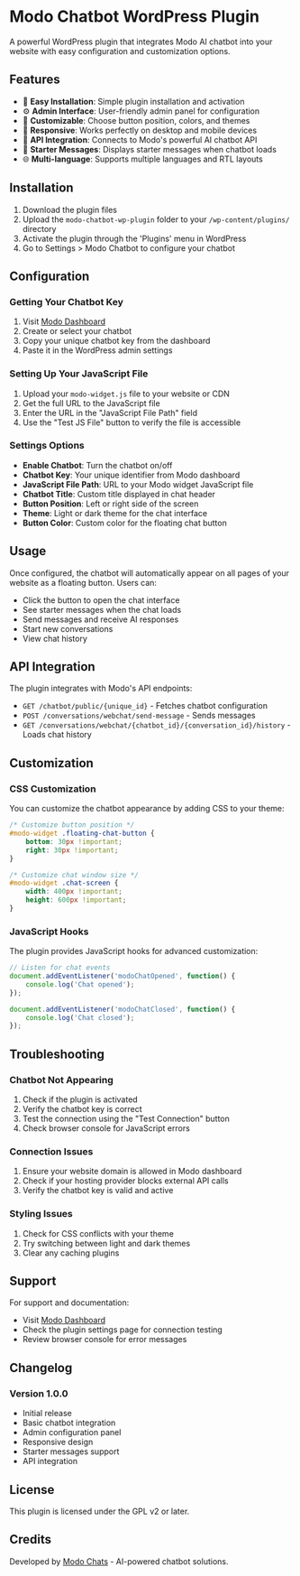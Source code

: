 # Modo Chatbot WordPress Plugin

A powerful WordPress plugin that integrates Modo AI chatbot into your website with easy configuration and customization options.

## Features

- 🚀 **Easy Installation**: Simple plugin installation and activation
- ⚙️ **Admin Interface**: User-friendly admin panel for configuration
- 🎨 **Customizable**: Choose button position, colors, and themes
- 📱 **Responsive**: Works perfectly on desktop and mobile devices
- 🔗 **API Integration**: Connects to Modo's powerful AI chatbot API
- 💬 **Starter Messages**: Displays starter messages when chatbot loads
- 🌐 **Multi-language**: Supports multiple languages and RTL layouts

## Installation

1. Download the plugin files
2. Upload the `modo-chatbot-wp-plugin` folder to your `/wp-content/plugins/` directory
3. Activate the plugin through the 'Plugins' menu in WordPress
4. Go to Settings > Modo Chatbot to configure your chatbot

## Configuration

### Getting Your Chatbot Key

1. Visit [Modo Dashboard](https://modochats.com)
2. Create or select your chatbot
3. Copy your unique chatbot key from the dashboard
4. Paste it in the WordPress admin settings

### Setting Up Your JavaScript File

1. Upload your `modo-widget.js` file to your website or CDN
2. Get the full URL to the JavaScript file
3. Enter the URL in the "JavaScript File Path" field
4. Use the "Test JS File" button to verify the file is accessible

### Settings Options

- **Enable Chatbot**: Turn the chatbot on/off
- **Chatbot Key**: Your unique identifier from Modo dashboard
- **JavaScript File Path**: URL to your Modo widget JavaScript file
- **Chatbot Title**: Custom title displayed in chat header
- **Button Position**: Left or right side of the screen
- **Theme**: Light or dark theme for the chat interface
- **Button Color**: Custom color for the floating chat button

## Usage

Once configured, the chatbot will automatically appear on all pages of your website as a floating button. Users can:

- Click the button to open the chat interface
- See starter messages when the chat loads
- Send messages and receive AI responses
- Start new conversations
- View chat history

## API Integration

The plugin integrates with Modo's API endpoints:

- `GET /chatbot/public/{unique_id}` - Fetches chatbot configuration
- `POST /conversations/webchat/send-message` - Sends messages
- `GET /conversations/webchat/{chatbot_id}/{conversation_id}/history` - Loads chat history

## Customization

### CSS Customization

You can customize the chatbot appearance by adding CSS to your theme:

```css
/* Customize button position */
#modo-widget .floating-chat-button {
    bottom: 30px !important;
    right: 30px !important;
}

/* Customize chat window size */
#modo-widget .chat-screen {
    width: 400px !important;
    height: 600px !important;
}
```

### JavaScript Hooks

The plugin provides JavaScript hooks for advanced customization:

```javascript
// Listen for chat events
document.addEventListener('modoChatOpened', function() {
    console.log('Chat opened');
});

document.addEventListener('modoChatClosed', function() {
    console.log('Chat closed');
});
```

## Troubleshooting

### Chatbot Not Appearing

1. Check if the plugin is activated
2. Verify the chatbot key is correct
3. Test the connection using the "Test Connection" button
4. Check browser console for JavaScript errors

### Connection Issues

1. Ensure your website domain is allowed in Modo dashboard
2. Check if your hosting provider blocks external API calls
3. Verify the chatbot key is valid and active

### Styling Issues

1. Check for CSS conflicts with your theme
2. Try switching between light and dark themes
3. Clear any caching plugins

## Support

For support and documentation:

- Visit [Modo Dashboard](https://modochats.com)
- Check the plugin settings page for connection testing
- Review browser console for error messages

## Changelog

### Version 1.0.0
- Initial release
- Basic chatbot integration
- Admin configuration panel
- Responsive design
- Starter messages support
- API integration

## License

This plugin is licensed under the GPL v2 or later.

## Credits

Developed by [Modo Chats](https://modochats.com) - AI-powered chatbot solutions.
